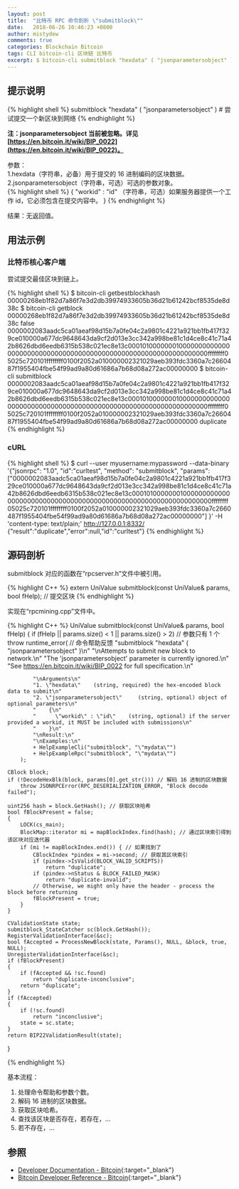 ```yaml
---
layout: post
title:  "比特币 RPC 命令剖析 \"submitblock\""
date:   2018-06-26 10:46:23 +0800
author: mistydew
comments: true
categories: Blockchain Bitcoin
tags: CLI bitcoin-cli 区块链 比特币
excerpt: $ bitcoin-cli submitblock "hexdata" ( "jsonparametersobject" )
---
```

## 提示说明

{% highlight shell %}
submitblock "hexdata" ( "jsonparametersobject" ) # 尝试提交一个新区块到网络
{% endhighlight %}

**注：jsonparametersobject 当前被忽略。详见 [https://en.bitcoin.it/wiki/BIP_0022](https://en.bitcoin.it/wiki/BIP_0022)。**

参数：<br>
1.hexdata（字符串，必备）用于提交的 16 进制编码的区块数据。<br>
2.jsonparametersobject（字符串，可选）可选的参数对象。<br>
{% highlight shell %}
{
  "workid" : "id"  （字符串，可选）如果服务器提供一个工作 id，它必须包含在提交内容中。
}
{% endhighlight %}

结果：无返回值。

## 用法示例

### 比特币核心客户端

尝试提交最佳区块到链上。

{% highlight shell %}
$ bitcoin-cli getbestblockhash
00000268eb1f82d7a86f7e3d2db39974933605b36d21b61242bcf8535de8d38c
$ bitcoin-cli getblock 00000268eb1f82d7a86f7e3d2db39974933605b36d21b61242bcf8535de8d38c false
0000002083aadc5ca01aeaf98d15b7a0fe04c2a9801c4221a921bb1fb417f329ce010000a677dc9648643da9cf2d013e3cc342a998be81c1d4ce8c41c71a42b8626dbd6eedb6315b538c021ec8e13c000101000000010000000000000000000000000000000000000000000000000000000000000000ffffffff05025c720101ffffffff0100f2052a010000002321029aeb393fdc3360a7c2660487f1955404fbe54f99ad9a80d61686a7b68d08a272ac00000000
$ bitcoin-cli submitblock 0000002083aadc5ca01aeaf98d15b7a0fe04c2a9801c4221a921bb1fb417f329ce010000a677dc9648643da9cf2d013e3cc342a998be81c1d4ce8c41c71a42b8626dbd6eedb6315b538c021ec8e13c000101000000010000000000000000000000000000000000000000000000000000000000000000ffffffff05025c720101ffffffff0100f2052a010000002321029aeb393fdc3360a7c2660487f1955404fbe54f99ad9a80d61686a7b68d08a272ac00000000
duplicate
{% endhighlight %}

### cURL

{% highlight shell %}
$ curl --user myusername:mypassword --data-binary '{"jsonrpc": "1.0", "id":"curltest", "method": "submitblock", "params": ["0000002083aadc5ca01aeaf98d15b7a0fe04c2a9801c4221a921bb1fb417f329ce010000a677dc9648643da9cf2d013e3cc342a998be81c1d4ce8c41c71a42b8626dbd6eedb6315b538c021ec8e13c000101000000010000000000000000000000000000000000000000000000000000000000000000ffffffff05025c720101ffffffff0100f2052a010000002321029aeb393fdc3360a7c2660487f1955404fbe54f99ad9a80d61686a7b68d08a272ac00000000"] }' -H 'content-type: text/plain;' http://127.0.0.1:8332/
{"result":"duplicate","error":null,"id":"curltest"}
{% endhighlight %}

## 源码剖析
submitblock 对应的函数在“rpcserver.h”文件中被引用。

{% highlight C++ %}
extern UniValue submitblock(const UniValue& params, bool fHelp); // 提交区块
{% endhighlight %}

实现在“rpcmining.cpp”文件中。

{% highlight C++ %}
UniValue submitblock(const UniValue& params, bool fHelp)
{
    if (fHelp || params.size() < 1 || params.size() > 2) // 参数只有 1 个
        throw runtime_error( // 命令帮助反馈
            "submitblock \"hexdata\" ( \"jsonparametersobject\" )\n"
            "\nAttempts to submit new block to network.\n"
            "The 'jsonparametersobject' parameter is currently ignored.\n"
            "See https://en.bitcoin.it/wiki/BIP_0022 for full specification.\n"

            "\nArguments\n"
            "1. \"hexdata\"    (string, required) the hex-encoded block data to submit\n"
            "2. \"jsonparametersobject\"     (string, optional) object of optional parameters\n"
            "    {\n"
            "      \"workid\" : \"id\"    (string, optional) if the server provided a workid, it MUST be included with submissions\n"
            "    }\n"
            "\nResult:\n"
            "\nExamples:\n"
            + HelpExampleCli("submitblock", "\"mydata\"")
            + HelpExampleRpc("submitblock", "\"mydata\"")
        );

    CBlock block;
    if (!DecodeHexBlk(block, params[0].get_str())) // 解码 16 进制的区块数据
        throw JSONRPCError(RPC_DESERIALIZATION_ERROR, "Block decode failed");

    uint256 hash = block.GetHash(); // 获取区块哈希
    bool fBlockPresent = false;
    {
        LOCK(cs_main);
        BlockMap::iterator mi = mapBlockIndex.find(hash); // 通过区块索引得到该区块对应迭代器
        if (mi != mapBlockIndex.end()) { // 如果找到了
            CBlockIndex *pindex = mi->second; // 获取其区块索引
            if (pindex->IsValid(BLOCK_VALID_SCRIPTS))
                return "duplicate";
            if (pindex->nStatus & BLOCK_FAILED_MASK)
                return "duplicate-invalid";
            // Otherwise, we might only have the header - process the block before returning
            fBlockPresent = true;
        }
    }

    CValidationState state;
    submitblock_StateCatcher sc(block.GetHash());
    RegisterValidationInterface(&sc);
    bool fAccepted = ProcessNewBlock(state, Params(), NULL, &block, true, NULL);
    UnregisterValidationInterface(&sc);
    if (fBlockPresent)
    {
        if (fAccepted && !sc.found)
            return "duplicate-inconclusive";
        return "duplicate";
    }
    if (fAccepted)
    {
        if (!sc.found)
            return "inconclusive";
        state = sc.state;
    }
    return BIP22ValidationResult(state);
}

{% endhighlight %}

基本流程：
1. 处理命令帮助和参数个数。
2. 解码 16 进制的区块数据。
3. 获取区块哈希。
4. 查找该区块是否存在，若存在，...
5. 若不存在，...

## 参照

* [Developer Documentation - Bitcoin](https://bitcoin.org/en/developer-documentation){:target="_blank"}
* [Bitcoin Developer Reference - Bitcoin](https://bitcoin.org/en/developer-reference#submitblock){:target="_blank"}

